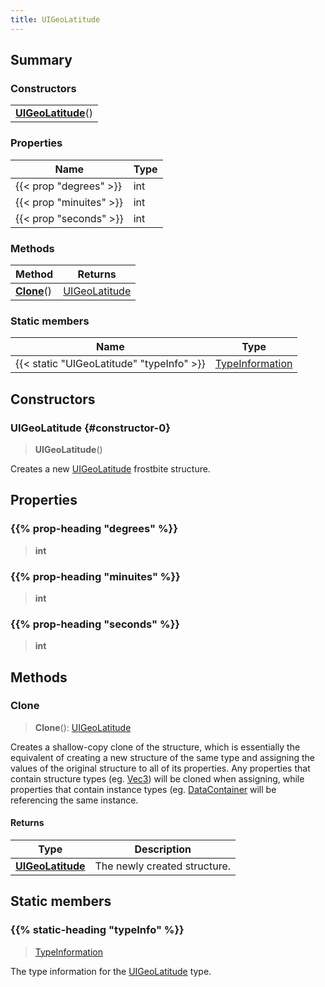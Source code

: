 ```yaml
---
title: UIGeoLatitude
---
```



## Summary
### Constructors
| |
| ----------- |
| **[UIGeoLatitude](#constructor-0)**() |

### Properties
| Name | Type |
| ---- | ---- |
| {{< prop "degrees" >}} | int |
| {{< prop "minuites" >}} | int |
| {{< prop "seconds" >}} | int |

### Methods
| Method | Returns |
| ------ | ---- |
| **[Clone](#clone)**() | [UIGeoLatitude](/vext/ref/fb/uigeolatitude) |

### Static members
| Name | Type |
| ---- | ---- |
| {{< static "UIGeoLatitude" "typeInfo" >}} | [TypeInformation](/vext/ref/shared/class/typeinformation) |

## Constructors
### UIGeoLatitude {#constructor-0}
> **UIGeoLatitude**()

Creates a new [UIGeoLatitude](/vext/ref/fb/uigeolatitude) frostbite structure.

## Properties
### {{% prop-heading "degrees" %}}
> **int**

### {{% prop-heading "minuites" %}}
> **int**

### {{% prop-heading "seconds" %}}
> **int**

## Methods
### Clone
> **Clone**(): [UIGeoLatitude](/vext/ref/fb/uigeolatitude)

Creates a shallow-copy clone of the structure, which is essentially the equivalent of creating a new structure of the same type and assigning the values of the original structure to all of its properties. Any properties that contain structure types (eg. [Vec3](/vext/ref/shared/class/vec3)) will be cloned when assigning, while properties that contain instance types (eg. [DataContainer](/vext/ref/shared/class/datacontainer) will be referencing the same instance.

#### Returns
| Type | Description |
| ---- | ----------- |
| **[UIGeoLatitude](/vext/ref/fb/uigeolatitude)** | The newly created structure. |

## Static members
### {{% static-heading "typeInfo" %}}
> [TypeInformation](/vext/ref/shared/class/typeinformation)

The type information for the [UIGeoLatitude](/vext/ref/fb/uigeolatitude) type.

